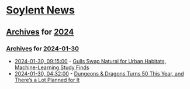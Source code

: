 # [Soylent News](../../../README.md)

## [Archives](../../index.md) for [2024](../index.md)

### [Archives](../../index.md) for [2024-01-30](index.md)

* [2024-01-30, 09:15:00](https://soylentnews.org/article.pl?sid=24/01/29/126253&from=rss) - [Gulls Swap Natural for Urban Habitats, Machine-Learning Study Finds](https://soylentnews.org/article.pl?sid=24/01/29/126253&from=rss)
* [2024-01-30, 04:32:00](https://soylentnews.org/article.pl?sid=24/01/29/123231&from=rss) - [Dungeons & Dragons Turns 50 This Year, and There’s a Lot Planned for It](https://soylentnews.org/article.pl?sid=24/01/29/123231&from=rss)
